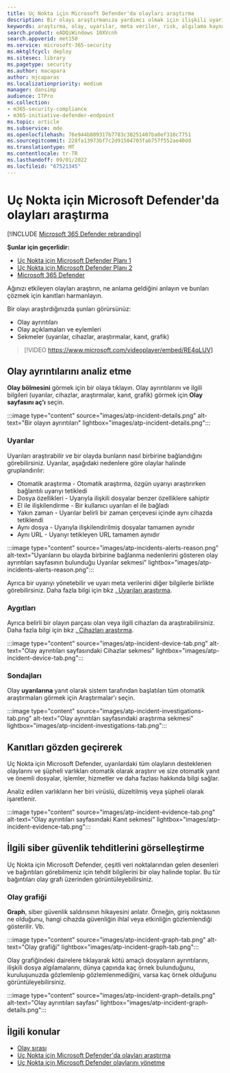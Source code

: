 ```yaml
---
title: Uç Nokta için Microsoft Defender'da olayları araştırma
description: Bir olayı araştırmanıza yardımcı olmak için ilişkili uyarıları görme, olayı yönetme ve uyarı meta verilerini görme
keywords: araştırma, olay, uyarılar, meta veriler, risk, algılama kaynağı, etkilenen cihazlar, desenler, bağıntı
search.product: eADQiWindows 10XVcnh
search.appverid: met150
ms.service: microsoft-365-security
ms.mktglfcycl: deploy
ms.sitesec: library
ms.pagetype: security
ms.author: macapara
author: mjcaparas
ms.localizationpriority: medium
manager: dansimp
audience: ITPro
ms.collection:
- m365-security-compliance
- m365-initiative-defender-endpoint
ms.topic: article
ms.subservice: mde
ms.openlocfilehash: 76e944b809317b7783c30251407ba0ef310c7751
ms.sourcegitcommit: 228fa13973bf7c2d91504703fab757f552ae40dd
ms.translationtype: MT
ms.contentlocale: tr-TR
ms.lasthandoff: 09/01/2022
ms.locfileid: "67521345"
---
```

# <a name="investigate-incidents-in-microsoft-defender-for-endpoint"></a>Uç Nokta için Microsoft Defender'da olayları araştırma

[!INCLUDE [Microsoft 365 Defender rebranding](../../includes/microsoft-defender.md)]

**Şunlar için geçerlidir:**
- [Uç Nokta için Microsoft Defender Planı 1](https://go.microsoft.com/fwlink/p/?linkid=2154037)
- [Uç Nokta için Microsoft Defender Planı 2](https://go.microsoft.com/fwlink/p/?linkid=2154037)
- [Microsoft 365 Defender](https://go.microsoft.com/fwlink/?linkid=2118804)


Ağınızı etkileyen olayları araştırın, ne anlama geldiğini anlayın ve bunları çözmek için kanıtları harmanlayın.

Bir olayı araştırdığınızda şunları görürsünüz:

- Olay ayrıntıları
- Olay açıklamaları ve eylemleri
- Sekmeler (uyarılar, cihazlar, araştırmalar, kanıt, grafik)

> [!VIDEO https://www.microsoft.com/videoplayer/embed/RE4qLUV]

## <a name="analyze-incident-details"></a>Olay ayrıntılarını analiz etme

**Olay bölmesini** görmek için bir olaya tıklayın. Olay ayrıntılarını ve ilgili bilgileri (uyarılar, cihazlar, araştırmalar, kanıt, grafik) görmek için **Olay sayfasını aç'ı** seçin.

:::image type="content" source="images/atp-incident-details.png" alt-text="Bir olayın ayrıntıları" lightbox="images/atp-incident-details.png":::

### <a name="alerts"></a>Uyarılar

Uyarıları araştırabilir ve bir olayda bunların nasıl birbirine bağlandığını görebilirsiniz. Uyarılar, aşağıdaki nedenlere göre olaylar halinde gruplandırılır:

- Otomatik araştırma - Otomatik araştırma, özgün uyarıyı araştırırken bağlantılı uyarıyı tetikledi
- Dosya özellikleri - Uyarıyla ilişkili dosyalar benzer özelliklere sahiptir
- El ile ilişkilendirme - Bir kullanıcı uyarıları el ile bağladı
- Yakın zaman - Uyarılar belirli bir zaman çerçevesi içinde aynı cihazda tetiklendi
- Aynı dosya - Uyarıyla ilişkilendirilmiş dosyalar tamamen aynıdır
- Aynı URL - Uyarıyı tetikleyen URL tamamen aynıdır

:::image type="content" source="images/atp-incidents-alerts-reason.png" alt-text="Uyarıların bu olayda birbirine bağlanma nedenlerini gösteren olay ayrıntıları sayfasının bulunduğu Uyarılar sekmesi" lightbox="images/atp-incidents-alerts-reason.png":::

Ayrıca bir uyarıyı yönetebilir ve uyarı meta verilerini diğer bilgilerle birlikte görebilirsiniz. Daha fazla bilgi için bkz [. Uyarıları araştırma](investigate-alerts.md).

### <a name="devices"></a>Aygıtları

Ayrıca belirli bir olayın parçası olan veya ilgili cihazları da araştırabilirsiniz. Daha fazla bilgi için bkz [. Cihazları araştırma](investigate-machines.md).

:::image type="content" source="images/atp-incident-device-tab.png" alt-text="Olay ayrıntıları sayfasındaki Cihazlar sekmesi" lightbox="images/atp-incident-device-tab.png":::

### <a name="investigations"></a>Sondajları

Olay **uyarılarına** yanıt olarak sistem tarafından başlatılan tüm otomatik araştırmaları görmek için Araştırmalar'ı seçin.

:::image type="content" source="images/atp-incident-investigations-tab.png" alt-text="Olay ayrıntıları sayfasındaki araştırma sekmesi" lightbox="images/atp-incident-investigations-tab.png":::

## <a name="going-through-the-evidence"></a>Kanıtları gözden geçirerek

Uç Nokta için Microsoft Defender, uyarılardaki tüm olayların desteklenen olaylarını ve şüpheli varlıkları otomatik olarak araştırır ve size otomatik yanıt ve önemli dosyalar, işlemler, hizmetler ve daha fazlası hakkında bilgi sağlar.

Analiz edilen varlıkların her biri virüslü, düzeltilmiş veya şüpheli olarak işaretlenir.

:::image type="content" source="images/atp-incident-evidence-tab.png" alt-text="Olay ayrıntıları sayfasındaki Kanıt sekmesi" lightbox="images/atp-incident-evidence-tab.png":::

## <a name="visualizing-associated-cybersecurity-threats"></a>İlgili siber güvenlik tehditlerini görselleştirme

Uç Nokta için Microsoft Defender, çeşitli veri noktalarından gelen desenleri ve bağıntıları görebilmeniz için tehdit bilgilerini bir olay halinde toplar. Bu tür bağıntıları olay grafı üzerinden görüntüleyebilirsiniz.

### <a name="incident-graph"></a>Olay grafiği

**Graph**, siber güvenlik saldırısının hikayesini anlatır. Örneğin, giriş noktasının ne olduğunu, hangi cihazda güvenliğin ihlal veya etkinliğin gözlemlendiği gösterilir. Vb.

:::image type="content" source="images/atp-incident-graph-tab.png" alt-text="Olay grafiği" lightbox="images/atp-incident-graph-tab.png":::

Olay grafiğindeki dairelere tıklayarak kötü amaçlı dosyaların ayrıntılarını, ilişkili dosya algılamalarını, dünya çapında kaç örnek bulunduğunu, kuruluşunuzda gözlemlenip gözlemlenmediğini, varsa kaç örnek olduğunu görüntüleyebilirsiniz.

:::image type="content" source="images/atp-incident-graph-details.png" alt-text="Olay ayrıntıları sayfası" lightbox="images/atp-incident-graph-details.png":::

## <a name="related-topics"></a>İlgili konular

- [Olay sırası](/microsoft-365/security/defender-endpoint/view-incidents-queue)
- [Uç Nokta için Microsoft Defender'da olayları araştırma](/microsoft-365/security/defender-endpoint/investigate-incidents)
- [Uç Nokta için Microsoft Defender olaylarını yönetme](/microsoft-365/security/defender-endpoint/manage-incidents)
